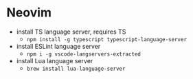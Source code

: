 # Neovim

- install TS language server, requires TS
  - `npm install -g typescript typescript-language-server`
- install ESLint language server
  - `npm i -g vscode-langservers-extracted`
- install Lua language server
  - `brew install lua-language-server`

